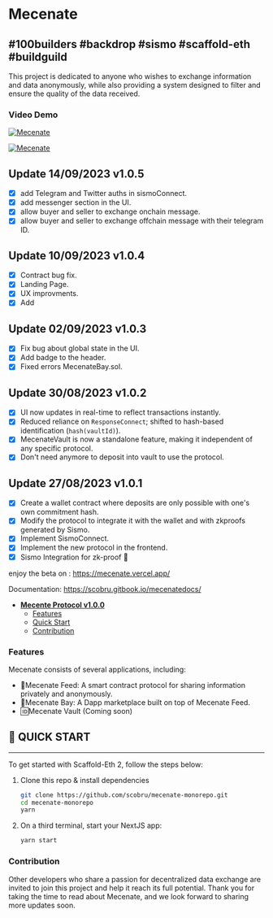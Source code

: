 # Mecenate

## #100builders #backdrop #sismo #scaffold-eth #buildguild

This project is dedicated to anyone who wishes to exchange information and data anonymously, while also providing a system designed to filter and ensure the quality of the data received.

### Video Demo

[![Mecenate](https://cdn.loom.com/sessions/thumbnails/7d4cf55ac98945d783336054ad8fa760-with-play.gif)](https://www.loom.com/share/Mecenate-Intro-7d4cf55ac98945d783336054ad8fa760?sid=ab63c201-b490-4dd3-abba-daeff6fa2546)

[![Mecenate](https://cdn.loom.com/sessions/thumbnails/4c26b5547a8940ed856bd87e2f45d363-1694630925996-with-play.gif)](https://www.loom.com/share/Mecenate-An-Anonymous-Data-Marketplace-4c26b5547a8940ed856bd87e2f45d363?sid=5db72e72-7330-483c-af26-522bbeb415c2)

## Update 14/09/2023 v1.0.5

- [x] add Telegram and Twitter auths in sismoConnect.
- [x] add messenger section in the UI.
- [x] allow buyer and seller to exchange onchain message.
- [x] allow buyer and seller to exchange offchain message with their telegram ID.

## Update 10/09/2023 v1.0.4

- [x] Contract bug fix.
- [x] Landing Page.
- [x] UX improvments.
- [x] Add

## Update 02/09/2023 v1.0.3

- [x] Fix bug about global state in the UI.
- [x] Add badge to the header.
- [x] Fixed errors MecenateBay.sol.

## Update 30/08/2023 v1.0.2

- [x] UI now updates in real-time to reflect transactions instantly.
- [x] Reduced reliance on `ResponseConnect`; shifted to hash-based identification (`hash(vaultId)`).
- [x] MecenateVault is now a standalone feature, making it independent of any specific protocol.
- [x] Don't need anymore to deposit into vault to use the protocol.

## Update 27/08/2023 v1.0.1

- [x] Create a wallet contract where deposits are only possible with one's own commitment hash.
- [x] Modify the protocol to integrate it with the wallet and with zkproofs generated by Sismo.
- [x] Implement SismoConnect.
- [x] Implement the new protocol in the frontend.
- [x] Sismo Integration for zk-proof 🎉

enjoy the beta on : https://mecenate.vercel.app/

Documentation: https://scobru.gitbook.io/mecenatedocs/

- [**Mecente Protocol v1.0.0**](./#mecente-protocol-v100)
  - [Features](./#features)
  - [Quick Start](./#-quick-start)
  - [Contribution](./#contribution)

### Features

Mecenate consists of several applications, including:

- 📄Mecenate Feed: A smart contract protocol for sharing information privately and anonymously.
- 📣Mecenate Bay: A Dapp marketplace built on top of Mecenate Feed.
- 🆔Mecenate Vault (Coming soon)

## 🚀 QUICK START

---

To get started with Scaffold-Eth 2, follow the steps below:

1. Clone this repo & install dependencies

   ```bash
   git clone https://github.com/scobru/mecenate-monorepo.git
   cd mecenate-monorepo
   yarn
   ```

2. On a third terminal, start your NextJS app:

   ```bash
   yarn start
   ```

### Contribution

Other developers who share a passion for decentralized data exchange are invited to join this project and help it reach its full potential.
Thank you for taking the time to read about Mecenate, and we look forward to sharing more updates soon.
